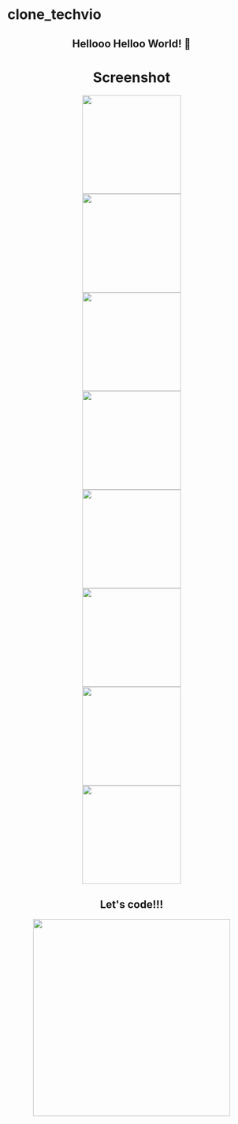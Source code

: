 # clone_techvio

<span align="center">

##  Hellooo Helloo World! 👋 

</span>
<h1 style="text-align:center">Screenshot</h1>

<div align="center">
<img src="https://github.com/noejunior792/clone_techvio/assets/153394025/ada8ae41-aabb-4b3e-b3de-c1b3dc24752b.png" width="200px" />
</div>

<div align="center">
<img src="https://github.com/noejunior792/clone_techvio/assets/153394025/c6c34cc6-6559-4851-ace3-f6918dcc1ec1.png" width="200px" />
</div>


<div align="center">
<img src="https://github.com/noejunior792/clone_techvio/assets/153394025/6c1354fc-64b9-4094-901d-57deefa58ac0.png" width="200px" />
</div>


<div align="center">
<img src="https://github.com/noejunior792/clone_techvio/assets/153394025/7ccd8953-ff7d-4a21-bfbb-174f6c1c5f9b.png" width="200px" />
</div>


<div align="center">
<img src="https://github.com/noejunior792/clone_techvio/assets/153394025/31f2dfc3-3399-4e59-9a4f-9922dae21818.png" width="200px" />
</div>


<div align="center">
<img src="https://github.com/noejunior792/clone_techvio/assets/153394025/8bfdf4ee-5dfb-496e-8b54-87ccb9ca28af.png" width="200px" />
</div>


<div align="center">
<img src="https://github.com/noejunior792/clone_techvio/assets/153394025/8bfdf4ee-5dfb-496e-8b54-87ccb9ca28af.jpg" width="200px" />
</div>


<div align="center">
<img src="https://github.com/noejunior792/clone_techvio/assets/153394025/8bfdf4ee-5dfb-496e-8b54-87ccb9ca28af.jpg" width="200px" />
</div>





<div align="center">
<h2>Let's code!!!</h2>
<img src="https://media.giphy.com/media/LmNwrBhejkK9EFP504/giphy.gif" width="400px" />
</div>


